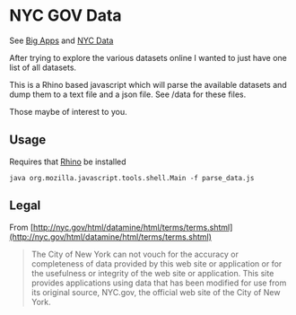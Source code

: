 # NYC GOV Data #

See [Big Apps](http://www.nycbigapps.com/) and [NYC Data](http://nyc.gov/data)

After trying to explore the various datasets online I wanted to just have one list of all datasets.

This is a Rhino based javascript which will parse the available datasets and dump them to a text file and a json file.  See /data for these files.

Those maybe of interest to you.

## Usage ##

Requires that [Rhino](http://www.mozilla.org/rhino/) be installed



  `java org.mozilla.javascript.tools.shell.Main -f parse_data.js`

## Legal ##

From [http://nyc.gov/html/datamine/html/terms/terms.shtml](http://nyc.gov/html/datamine/html/terms/terms.shtml)

> The City of New York can not vouch for the accuracy or completeness of data provided by this web site or application or for the usefulness or integrity of the web site or application.  This site provides applications using data that has been modified for use from its original source, NYC.gov, the official web site of the City of New York.